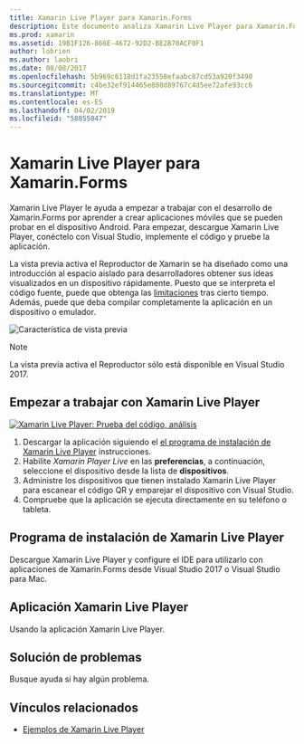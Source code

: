 ```yaml
---
title: Xamarin Live Player para Xamarin.Forms
description: Este documento analiza Xamarin Live Player para Xamarin.Forms, que describe la instalación, la aplicación Xamarin Live Player, ejemplos de uso con Xamarin Live Player, limitaciones y solución de problemas.
ms.prod: xamarin
ms.assetid: 19B1F126-866E-4672-92D2-BE2B70ACF0F1
author: lobrien
ms.author: laobri
ms.date: 08/08/2017
ms.openlocfilehash: 5b969c6118d1fa23558efaabc87cd53a920f3490
ms.sourcegitcommit: c4be32ef914465e808d89767c4d5ee72afe93cc6
ms.translationtype: MT
ms.contentlocale: es-ES
ms.lasthandoff: 04/02/2019
ms.locfileid: "58855047"
---
```

# <a name="xamarin-live-player-for-xamarinforms"></a>Xamarin Live Player para Xamarin.Forms

Xamarin Live Player le ayuda a empezar a trabajar con el desarrollo de Xamarin.Forms por aprender a crear aplicaciones móviles que se pueden probar en el dispositivo Android. Para empezar, descargue Xamarin Live Player, conéctelo con Visual Studio, implemente el código y pruebe la aplicación.

La vista previa activa el Reproductor de Xamarin se ha diseñado como una introducción al espacio aislado para desarrolladores obtener sus ideas visualizados en un dispositivo rápidamente. Puesto que se interpreta el código fuente, puede que obtenga las [limitaciones](limitations.md) tras cierto tiempo. Además, puede que deba compilar completamente la aplicación en un dispositivo o emulador.

![Característica de vista previa](~/media/shared/preview.png)

> [!NOTE]
> La vista previa activa el Reproductor sólo está disponible en Visual Studio 2017.

## <a name="get-started-with-xamarin-live-player"></a>Empezar a trabajar con Xamarin Live Player

[![Xamarin Live Player: Prueba del código, análisis](images/xamarin-live.png)](images/xamarin-live-sml.png#lightbox)

1. Descargar la aplicación siguiendo el [el programa de instalación de Xamarin Live Player](install.md) instrucciones.
2. Habilite *Xamarin Player Live* en las **preferencias**, a continuación, seleccione el dispositivo desde la lista de **dispositivos**.
3. Administre los dispositivos que tienen instalado Xamarin Live Player para escanear el código QR y emparejar el dispositivo con Visual Studio.
4. Compruebe que la aplicación se ejecuta directamente en su teléfono o tableta.

## [<a name="xamarin-live-player-setup"></a>Programa de instalación de Xamarin Live Player](install.md)

Descargue Xamarin Live Player y configure el IDE para utilizarlo con aplicaciones de Xamarin.Forms desde Visual Studio 2017 o Visual Studio para Mac. 

## [<a name="xamarin-live-player-app"></a>Aplicación Xamarin Live Player](player.md)

Usando la aplicación Xamarin Live Player.

## [<a name="troubleshooting"></a>Solución de problemas](troubleshooting.md)

Busque ayuda si hay algún problema.

## <a name="related-links"></a>Vínculos relacionados

- [Ejemplos de Xamarin Live Player](https://developer.xamarin.com/samples/xamarin-live-player/all/)
